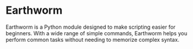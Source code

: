 # Earthworm
Earthworm is a Python module designed to make scripting easier for beginners. With a wide range of simple commands, Earthworm helps you perform common tasks without needing to memorize complex syntax.
